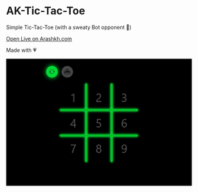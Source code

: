 # AK-Tic-Tac-Toe
Simple Tic-Tac-Toe (with a sweaty Bot opponent 🤖)

[Open Live on Arashkh.com ](https://arashkh.com/Projects/tictactoe/)

Made with 💗

![alt text](https://github.com/ArashkKH/AK-Tic-Tac-Toe/blob/main/img/Screenshot%202022-09-13%20121657.jpg)
